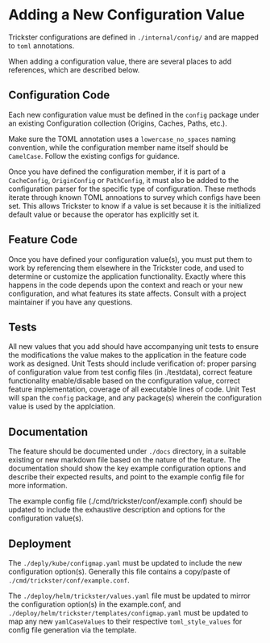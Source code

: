 # Adding a New Configuration Value

Trickster configurations are defined in `./internal/config/` and are mapped to `toml` annotations.

When adding a configuration value, there are several places to add references, which are described below.

## Configuration Code

Each new configuration value must be defined in the `config` package under an existing Configuration collection (Origins, Caches, Paths, etc.).

Make sure the TOML annotation uses a `lowercase_no_spaces` naming convention, while the configuration member name itself should be `CamelCase`. Follow the existing configs for guidance.

Once you have defined the configuration member, if it is part of a `CacheConfig`, `OriginConfig` or `PathConfig`, it must also be added to the configuration parser for the specific type of configuration. These methods iterate through known TOML annoations to survey which configs have been set. This allows Trickster to know if a value is set because it is the initialized default value or because the operator has explicitly set it.

## Feature Code

Once you have defined your configuration value(s), you must put them to work by referencing them elsewhere in the Trickster code, and used to determine or customize the application functionality. Exactly where this happens in the code depends upon the context and reach or your new configuration, and what features its state affects. Consult with a project maintainer if you have any questions.

## Tests

All new values that you add should have accompanying unit tests to ensure the modifications the value makes to the application in the feature code work as designed. Unit Tests should include verification of: proper parsing of configuration value from test config files (in ./testdata), correct feature functionality enable/disable based on the configuration value, correct feature implementation, coverage of all executable lines of code. Unit Test will span the `config` package, and any package(s) wherein the configuration value is used by the applciation.

## Documentation

The feature should be documented under `./docs` directory, in a suitable existing or new markdown file based on the nature of the feature. The documentation should show the key example configuration options and describe their expected results, and point to the example config file for more information.

The example config file (./cmd/trickster/conf/example.conf) should be updated to include the exhaustive description and options for the configuration value(s).

## Deployment

The `./deply/kube/configmap.yaml` must be updated to include the new configuration option(s). Generally this file contains a copy/paste of `./cmd/trickster/conf/example.conf`.

The `./deploy/helm/trickster/values.yaml` file must be updated to mirror the configuration option(s) in the example.conf, and `./deploy/helm/trickster/templates/configmap.yaml` must be updated to map any new `yamlCaseValues` to their respective `toml_style_values` for config file generation via the template.

